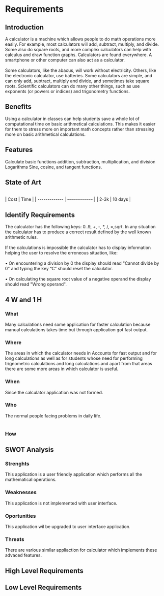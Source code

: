 <h1>Requirements </h1>
<h2>Introduction </h2>
A calculator is a machine which allows people to do math operations more easily. For example, most calculators will add, subtract, multiply, and divide. Some also do square roots, and more complex calculators can help with calculus and draw function graphs. Calculators are found everywhere. A smartphone or other computer can also act as a calculator.
<br></br>
Some calculators, like the abacus, will work without electricity. Others, like the electronic calculator, use batteries. Some calculators are simple, and can only add, subtract, multiply and divide, and sometimes take square roots. Scientific calculators can do many other things, such as use exponents (or powers or indices) and trigonometry functions.  
<h2>Benefits </h2>
Using a calculator in classes can help students save a whole lot of computational time on basic arithmetical calculations. This makes it easier for them to stress more on important math concepts rather than stressing more on basic arithmetical calculations.
<h2> Features </h2>
Calculate basic functions 
addition, subtraction, multiplication, and division
Logarithms
Sine, cosine, and tangent functions.
<h2> State of Art </h2>
<br>
|      Cost     |     Time      |
| ------------- | ------------- |
|      2-3k     | 10 days       |
<br>
<h2> Identify Requirements </h2>
The calculator has the following keys: 0..9, +, -, *, /, =,sqrt. 
In any situation the calculator has to produce a correct result defined by the well known
arithmetic rules. 
<br></br>
If the calculations is impossible the calculator has to display information helping
the user to resolve the erroneous situation, like:
<br></br>
• On encountering a division by 0 the display should read "Cannot divide by 0" and typing the
key “C” should reset the calculator.<br></br>
• On calculating the square root value of a negative operand the display should read "Wrong
operand".
<h2> 4 W and 1 H </h2>
<h3> What </h3>
Many calculations need some application for faster calculation because manual calculations takes time but through application got fast output.
<h3> Where </h3>
The areas in which the calculator needs in Accounts for fast output and for long calculations as well as for students whose need for performing trignometric calculations and long calculations and apart from that areas there are some more areas in which calculator is useful.
<h3> When </h3>
Since the calculator application was not formed.
<h3> Who </h3>
The normal people facing problems in daily life.
<br></br>
<h3> How</h3>

<h2> SWOT Analysis</h2>
<h3> Strenghts </h3>
   This application is a user friendly application which performs all the mathematical operations.
<h3> Weaknesses </h3>
   This application is not implemented with user interface.
<h3> Oportunities </h3>
   This application wil be upgraded to user interface application.
<h3> Threats </h3>
   There are various similar appliaction for calculator which implements these advaced features.
<h2> High Level Requirements</h2>
<h2>Low Level Requirements</h2>

